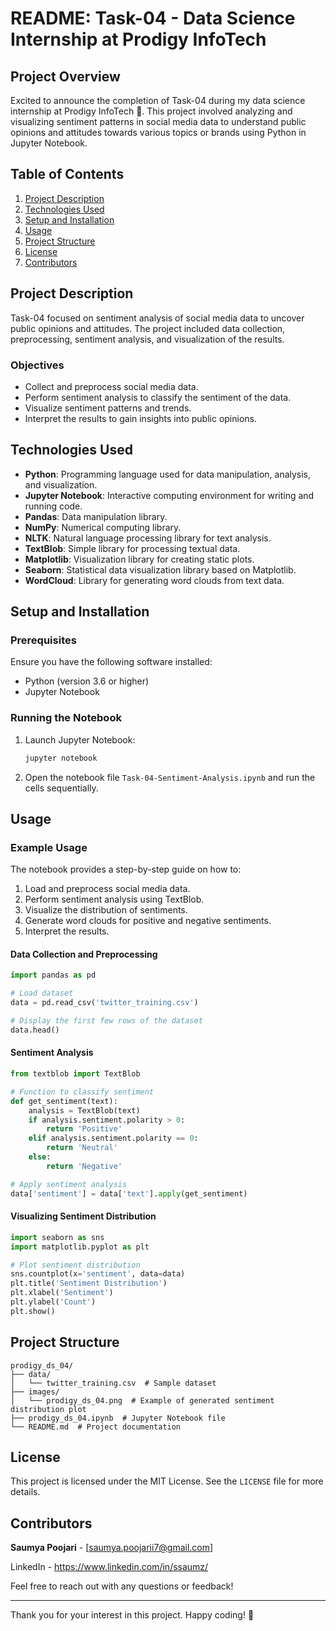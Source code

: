 # README: Task-04 - Data Science Internship at Prodigy InfoTech

## Project Overview

Excited to announce the completion of Task-04 during my data science internship at Prodigy InfoTech 🚀. This project involved analyzing and visualizing sentiment patterns in social media data to understand public opinions and attitudes towards various topics or brands using Python in Jupyter Notebook.

## Table of Contents

1. [Project Description](#project-description)
2. [Technologies Used](#technologies-used)
3. [Setup and Installation](#setup-and-installation)
4. [Usage](#usage)
5. [Project Structure](#project-structure)
6. [License](#license)
7. [Contributors](#contributors)

## Project Description

Task-04 focused on sentiment analysis of social media data to uncover public opinions and attitudes. The project included data collection, preprocessing, sentiment analysis, and visualization of the results.

### Objectives

- Collect and preprocess social media data.
- Perform sentiment analysis to classify the sentiment of the data.
- Visualize sentiment patterns and trends.
- Interpret the results to gain insights into public opinions.

## Technologies Used

- **Python**: Programming language used for data manipulation, analysis, and visualization.
- **Jupyter Notebook**: Interactive computing environment for writing and running code.
- **Pandas**: Data manipulation library.
- **NumPy**: Numerical computing library.
- **NLTK**: Natural language processing library for text analysis.
- **TextBlob**: Simple library for processing textual data.
- **Matplotlib**: Visualization library for creating static plots.
- **Seaborn**: Statistical data visualization library based on Matplotlib.
- **WordCloud**: Library for generating word clouds from text data.

## Setup and Installation

### Prerequisites

Ensure you have the following software installed:

- Python (version 3.6 or higher)
- Jupyter Notebook


### Running the Notebook

1. Launch Jupyter Notebook:

   ```bash
   jupyter notebook
   ```

2. Open the notebook file `Task-04-Sentiment-Analysis.ipynb` and run the cells sequentially.

## Usage

### Example Usage

The notebook provides a step-by-step guide on how to:

1. Load and preprocess social media data.
2. Perform sentiment analysis using TextBlob.
3. Visualize the distribution of sentiments.
4. Generate word clouds for positive and negative sentiments.
5. Interpret the results.

#### Data Collection and Preprocessing

```python
import pandas as pd

# Load dataset
data = pd.read_csv('twitter_training.csv')

# Display the first few rows of the dataset
data.head()
```

#### Sentiment Analysis

```python
from textblob import TextBlob

# Function to classify sentiment
def get_sentiment(text):
    analysis = TextBlob(text)
    if analysis.sentiment.polarity > 0:
        return 'Positive'
    elif analysis.sentiment.polarity == 0:
        return 'Neutral'
    else:
        return 'Negative'

# Apply sentiment analysis
data['sentiment'] = data['text'].apply(get_sentiment)
```

#### Visualizing Sentiment Distribution

```python
import seaborn as sns
import matplotlib.pyplot as plt

# Plot sentiment distribution
sns.countplot(x='sentiment', data=data)
plt.title('Sentiment Distribution')
plt.xlabel('Sentiment')
plt.ylabel('Count')
plt.show()
```

## Project Structure

```
prodigy_ds_04/
├── data/
│   └── twitter_training.csv  # Sample dataset
├── images/
│   └── prodigy_ds_04.png  # Example of generated sentiment distribution plot
├── prodigy_ds_04.ipynb  # Jupyter Notebook file
└── README.md  # Project documentation
```

## License

This project is licensed under the MIT License. See the `LICENSE` file for more details.

## Contributors

**Saumya Poojari** - [saumya.poojarii7@gmail.com]

LinkedIn - https://www.linkedin.com/in/ssaumz/

Feel free to reach out with any questions or feedback!

---

Thank you for your interest in this project. Happy coding! 🚀
